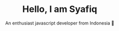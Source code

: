 <h1 align="center">Hello, I am Syafiq</h1>
<p align="center">An enthusiast javascript developer from Indonesia 👋</p>
